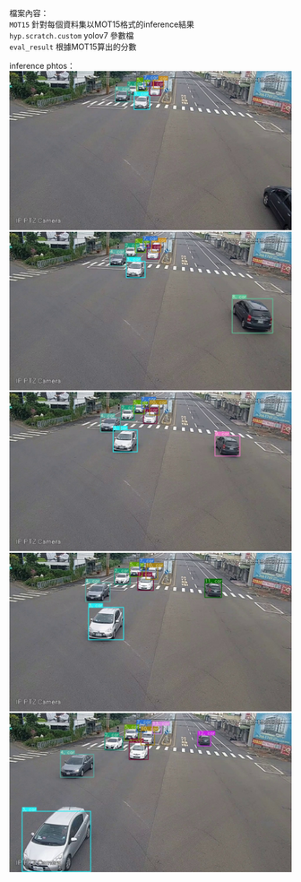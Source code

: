 檔案內容：  
`MOT15` 針對每個資料集以MOT15格式的inference結果  
`hyp.scratch.custom` yolov7 參數檔  
`eval_result` 根據MOT15算出的分數  

inference phtos：
![image](https://github.com/changyeeeee/AI_CUP/blob/main/inference%20photo/0_00005_0.jpg)
![image](https://github.com/changyeeeee/AI_CUP/blob/main/inference%20photo/0_00006_0.jpg)
![image](https://github.com/changyeeeee/AI_CUP/blob/main/inference%20photo/0_00007_0.jpg)
![image](https://github.com/changyeeeee/AI_CUP/blob/main/inference%20photo/0_00008_0.jpg)
![image](https://github.com/changyeeeee/AI_CUP/blob/main/inference%20photo/0_00009_0.jpg)
